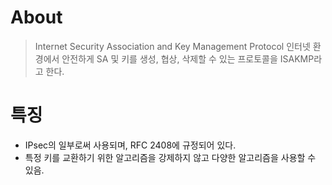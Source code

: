 # About
> Internet Security Association and Key Management Protocol
> 인터넷 환경에서 안전하게 SA 및 키를 생성, 협상, 삭제할 수 있는 프로토콜을 ISAKMP라고 한다.
# 특징
- IPsec의 일부로써 사용되며, RFC 2408에 규정되어 있다.
- 특정 키를 교환하기 위한 알고리즘을 강제하지 않고 다양한 알고리즘을 사용할 수 있음.
